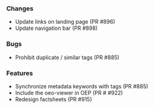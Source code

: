 <!--
SPDX-FileCopyrightText: 2025 Adel Memariani <memariani.adel@gmail.com>
SPDX-FileCopyrightText: 2025 Christian Winger <c@wingechr.de>
SPDX-FileCopyrightText: 2025 c.winger <c.winger@oeko.de>
SPDX-FileCopyrightText: 2025 Jonas Huber <38939526+Jonas Huber@users.noreply.github.com>

SPDX-License-Identifier: CC0-1.0
-->

### Changes

- Update links on landing page (PR #896)
- Update navigation bar (PR #898)

### Bugs

- Prohibit duplicate / similar tags (PR #885)

### Features

- Synchronize metadata keywords with tags (PR #885)
- Include the oeo-viewer in OEP (PR # #922)
- Redesign factsheets (PR #915)
